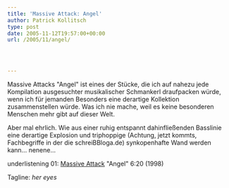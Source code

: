```yaml
---
title: 'Massive Attack: Angel'
author: Patrick Kollitsch
type: post
date: 2005-11-12T19:57:00+00:00
url: /2005/11/angel/




---
```

Massive Attacks "Angel" ist eines der Stücke, die ich auf nahezu jede Kompilation ausgesuchter musikalischer Schmankerl draufpacken würde, wenn ich für jemanden Besonders eine derartige Kollektion zusammenstellen würde. Was ich nie mache, weil es keine besonderen Menschen mehr gibt auf dieser Welt. 

Aber mal ehrlich. Wie aus einer ruhig entspannt dahinfließenden Basslinie eine derartige Explosion und triphoppige (Achtung, jetzt kommts, Fachbegriffe in der die schreiBBloga.de) synkopenhafte Wand werden kann... nenene... 

underlistening 01: [Massive Attack][1] "Angel" 6:20 (1998)
  
Tagline: _her eyes_

 [1]: http://www.massiveattack.co.uk/
